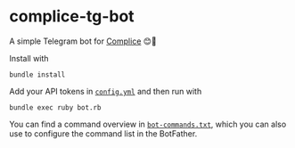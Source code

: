 # complice-tg-bot
A simple Telegram bot for [Complice](https://complice.co) 😊🐳

Install with
``` console
bundle install
```

Add your API tokens in [`config.yml`](config.yml) and then run with
``` console
bundle exec ruby bot.rb
```

You can find a command overview in [`bot-commands.txt`](bot-commands.txt), which you can also use to configure the command list in the BotFather.
